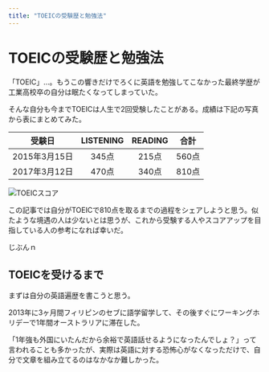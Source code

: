 ```yaml
---
title: "TOEICの受験歴と勉強法"
---
```

# TOEICの受験歴と勉強法
「TOEIC」…。もうこの響きだけでろくに英語を勉強してこなかった最終学歴が工業高校卒の自分は眠たくなってしまっていた。

そんな自分も今までTOEICは人生で2回受験したことがある。成績は下記の写真から表にまとめてみた。

|受験日|LISTENING|READING|合計|
|:---:|:---:|:---:|:---:|
|2015年3月15日|345点|215点|560点|
|2017年3月12日|470点|340点|810点|

![TOEICスコア](/public/images/toiec_score_koichi.jpeg)

この記事では自分がTOEICで810点を取るまでの過程をシェアしようと思う。似たような境遇の人は少ないとは思うが、これから受験する人やスコアアップを目指している人の参考になれば幸いだ。

じぶんｎ

## TOEICを受けるまで
まずは自分の英語遍歴を書こうと思う。

2013年に3ヶ月間フィリピンのセブに語学留学して、その後すぐにワーキングホリデーで1年間オーストラリアに滞在した。

「1年強も外国にいたんだから余裕で英語話せるようになったんでしょ？」って言われることも多かったが、実際は英語に対する恐怖心がなくなっただけで、自分で文章を組み立てるのはなかなか難しかった。


